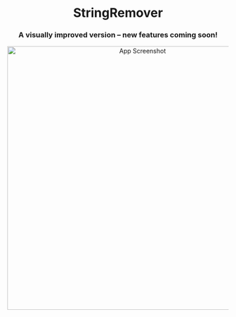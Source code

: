 <h1 align="center">StringRemover</h1>
<h3 align="center">A visually improved version – new features coming soon!</h3>
<p align="center">
  <img src="screenshot.png" alt="App Screenshot" width="600"/>
</p>
